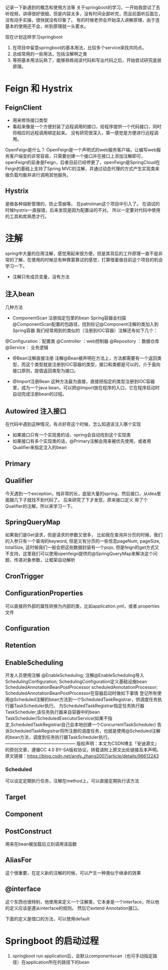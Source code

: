 记录一下新遇到的概念和使用方法等
关于springboot的学习，一开始我尝试了去听视频，讲得很好很细，但是内容太多，没有时间全部听完，而且前面听后面忘，没有动手实操，很快就没有印象了。 有的时候老师会开始深入讲解原理，由于连基本的使用还不会，听到原理就一头雾水。

现在计划这样学习springboot
1. 在项目中留意springboot的基本用法，比较多个service来找共同点。
2. 总结常用的一些用法，包括注解啊之类
3. 等把基本用法玩熟了，能够熟练阅读代码和写出代码之后，开始尝试研究底层原理。

# Feign 和 Hystrix

## FeignClient
- 用来修饰接口类型
- 看起来像是一个方便封装了远程调用的接口，给程序提供一个代码接口，同时将相应的远程调用绑定起来。
没有研究很深入，第一感觉是方便进行远程调用。

OpenFeign是什么？
OpenFeign是一个声明式的web服务客户端，让编写web服务客户端变的非常容易，只需要创建一个接口并在接口上添加注解即可，openFeign的前身是Feign，后者目前已经停更了，openFeign是SpringCloud在Feign的基础上支持了Spring MVC的注解，并通过动态代理的方式产生实现类来做负载均衡并进行调用其他服务。

## Hystrix
是做各种熔断管理的，防止雪崩等。 在patrolman这个项目中引入了。 在调试的时候hystrix一直报错，后来发现是因为配置设的不对。 所以一定要对代码中使用的工具和库熟悉才行。 

# 注解
spring中大量的应用注解，感觉用起来很方便，但是其背后的工作原理一直不是非常的了解，在使用的时候总有种靠蒙靠试的感觉，打算借着做目前这个项目的机会学习一下。

- 注解只有成员变量，没有方法 


## 注入bean
几种方法
- ComponentScan 注册指定包里的bean Spring容器会扫描@ComponentScan配置的包路径，找到标记@Component注解的类加入到Spring容器
我们经常用到的类似的（注册到IOC容器）注解还有如下几个：

@Configuration：配置类
@Controller ：web控制器
@Repository ：数据仓库
@Service： 业务逻辑

- @Bean注解直接注册
注解@Bean被声明在方法上，方法都需要有一个返回类型，而这个类型就是注册到IOC容器的类型，接口和类都是可以的，介于面向接口原则，提倡返回类型为接口。

- @Import注册Bean
这种方法最为直接，直接把指定的类型注册到IOC容器里，成为一个java bean，可以把@Import放在程序的入口，它在程序启动时自动完成注册bean的过程。

## Autowired 注入接口
在代码中遇到这种情况，有点好奇这个时候，怎么知道该注入哪个实现
- 如果接口只有一个实现类的话，spring会自动找到这个实现类
- 如果接口有多个实现类的话，@Primary注解会用来被优先使用，或者用Qualifier来指定注入的bean

## Primary

## Qualifier
今天遇到一个exception，栈非常的长，底层大量的spring，然后接口，从idea里面跟几下子就找不到代码了。 后来研究了下才发现，原来接口定义
用了个Qualifier的注解，所以来学习一下。



## SpringQueryMap
如果我们是Get请求，但是请求的参数又很多， 比如我在查询并分页的时候，我们的入参只有一个查询的keyword, 但是又有分页的一些信息pageNum, pageSize, totalSize, 这时候我们一般会把这些数据封装有一个pojo, 但是feign的get方式又不支持，这里我们可以使用openfeign提供的@SpringQueryMap来解决这个问题，传递对象参数，让框架自动解析

## CronTrigger


## ConfigurationProperties
可以直接将外部的属性转换为内部的类，比如application.yml，或者.properties文件

## Configuration

## Retention

## EnableScheduling

开发人员使用注解 @EnableScheduling;
注解@EnableScheduling导入SchedulingConfiguration;
SchedulingConfiguration定义基础设施bean ScheduledAnnotationBeanPostProcessor scheduledAnnotationProcessor;
ScheduledAnnotationBeanPostProcessor在容器启动时做如下事情
登记所有使用@Scheduled注解的bean方法到一个ScheduledTaskRegistrar，供调度任务执行器TaskScheduler执行。
为ScheduledTaskRegistrar指定任务执行器TaskScheduler,该任务执行器来自容器中的bean TaskScheduler/ScheduledExecutorService(如果不指定,ScheduledTaskRegistrar自己会本地创建一个ConcurrentTaskScheduler)
告诉ScheduledTaskRegistrar将所注册的调度任务，也就是使用@Scheduled注解的bean方法，调度到任务执行器TaskScheduler执行。
————————————————
版权声明：本文为CSDN博主「安迪源文」的原创文章，遵循CC 4.0 BY-SA版权协议，转载请附上原文出处链接及本声明。
原文链接：https://blog.csdn.net/andy_zhang2007/article/details/96612243

### Scheduled

可以设定定期执行任务，注解在method上，可以直接定期执行该方法


## Target

## Component

## PostConstruct
用来在bean被加载后立刻调用该函数

## AliasFor
这个很重要，在定义新的注解的时候，可以产生一种类似于继承的效果

## @interface
这个东西也很特别，他使用来定义一个注解类，它本身是一个interface，所以他的定义应该是遵从interface的规则。 然后它extend Annotation接口。

下面的定义是借口的方法，可以使用default


# Springboot 的启动过程
1. springboot run application后，会默认componentscan（也可手动指定路径）在application所在的路径下的bean
